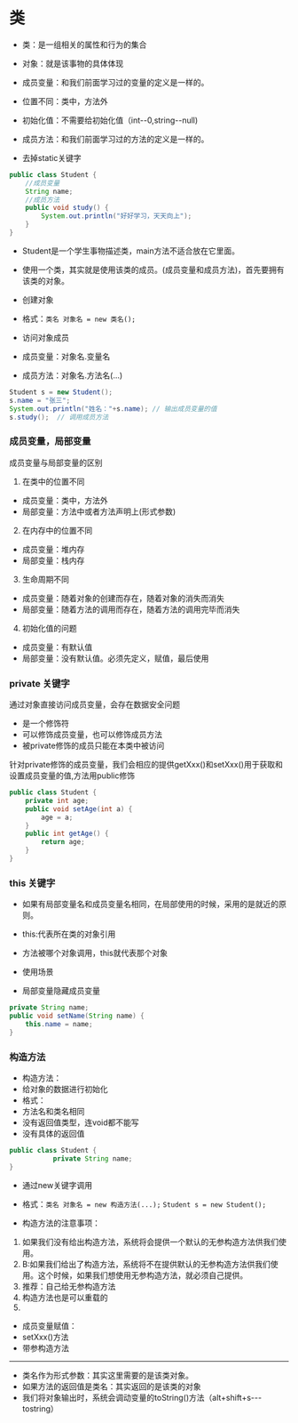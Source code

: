 # 类
- 类：是一组相关的属性和行为的集合
- 对象：就是该事物的具体体现


- 成员变量：和我们前面学习过的变量的定义是一样的。
 - 	位置不同：类中，方法外
 - 	初始化值：不需要给初始化值（int--0,string--null)
- 成员方法：和我们前面学习过的方法的定义是一样的。
 - 	去掉static关键字
 
```java
public class Student {
	//成员变量
	String name;
	//成员方法
	public void study() {
		System.out.println("好好学习，天天向上");
	}
}
```

- Student是一个学生事物描述类，main方法不适合放在它里面。
- 使用一个类，其实就是使用该类的成员。(成员变量和成员方法)，首先要拥有该类的对象。

- 创建对象
 - 格式：`类名 对象名 = new 类名();`
- 访问对象成员
 - 成员变量：对象名.变量名
 - 成员方法：对象名.方法名(...)

```java
Student s = new Student();
s.name = "张三";
System.out.println("姓名："+s.name); // 输出成员变量的值
s.study();  // 调用成员方法
```

### 成员变量，局部变量

成员变量与局部变量的区别

1. 在类中的位置不同
 - 成员变量：类中，方法外
 - 	局部变量：方法中或者方法声明上(形式参数)
2. 在内存中的位置不同
 - 成员变量：堆内存
 - 局部变量：栈内存
3. 生命周期不同
 - 成员变量：随着对象的创建而存在，随着对象的消失而消失
 - 局部变量：随着方法的调用而存在，随着方法的调用完毕而消失
4. 初始化值的问题
 - 成员变量：有默认值
 - 局部变量：没有默认值。必须先定义，赋值，最后使用

### private 关键字

 通过对象直接访问成员变量，会存在数据安全问题

- 是一个修饰符
- 可以修饰成员变量，也可以修饰成员方法
- 被private修饰的成员只能在本类中被访问

针对private修饰的成员变量，我们会相应的提供getXxx()和setXxx()用于获取和设置成员变量的值,方法用public修饰

```java
public class Student {
    private int age;
	public void setAge(int a) {
		age = a;
	}
	public int getAge() {
		return age;
	}
}
```


### this 关键字

- 如果有局部变量名和成员变量名相同，在局部使用的时候，采用的是就近的原则。


- this:代表所在类的对象引用
 - 方法被哪个对象调用，this就代表那个对象
- 使用场景
 - 局部变量隐藏成员变量

```java
private String name;
public void setName(String name) { 
    this.name = name;
}
```
### 构造方法

- 构造方法：
 - 给对象的数据进行初始化 
- 格式：
 - 方法名和类名相同
 - 没有返回值类型，连void都不能写
 - 没有具体的返回值
```java
public class Student {
           private String name;
}
```
- 通过new关键字调用
 - 格式：`类名 对象名 = new 构造方法(...);`
	`Student s = new Student();`


- 构造方法的注意事项：
 1. 如果我们没有给出构造方法，系统将会提供一个默认的无参构造方法供我们使用。
 2. B:如果我们给出了构造方法，系统将不在提供默认的无参构造方法供我们使用。这个时候，如果我们想使用无参构造方法，就必须自己提供。    
 3. 推荐：自己给无参构造方法
 4. 构造方法也是可以重载的
 5. 
- 成员变量赋值：
 - setXxx()方法
 - 带参构造方法	

---
 
- 类名作为形式参数：其实这里需要的是该类对象。
- 如果方法的返回值是类名：其实返回的是该类的对象
- 我们将对象输出时，系统会调动变量的toString()方法（alt+shift+s---tostring）